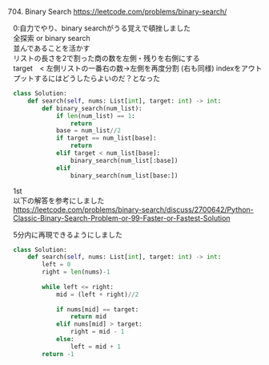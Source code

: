 704. Binary Search
https://leetcode.com/problems/binary-search/

0:自力でやり、binary searchがうる覚えで頓挫しました   
全探索 or binary search   
並んであることを活かす   
リストの長さを2で割った商の数を左側・残りを右側にする   
target　< 左側リストの一番右の数→左側を再度分割
(右も同様)
indexをアウトプットするにはどうしたらよいのだ？となった

```python
class Solution:
    def search(self, nums: List[int], target: int) -> int:
        def binary_search(num_list):
            if len(num_list) == 1:
                return  
            base = num_list//2
            if target == num_list[base]:
                return 
            elif target < num_list[base]:
                binary_search(num_list[:base])
            elif
                binary_search(num_list[base:])


```


1st   
以下の解答を参考にしました   
https://leetcode.com/problems/binary-search/discuss/2700642/Python-Classic-Binary-Search-Problem-or-99-Faster-or-Fastest-Solution   

5分内に再現できるようにしました   
```python
class Solution:
    def search(self, nums: List[int], target: int) -> int:
        left = 0
        right = len(nums)-1
        
        while left <= right:
            mid = (left + right)//2
            
            if nums[mid] == target:
                return mid
            elif nums[mid] > target:
                right = mid - 1
            else:
                left = mid + 1
        return -1

```


